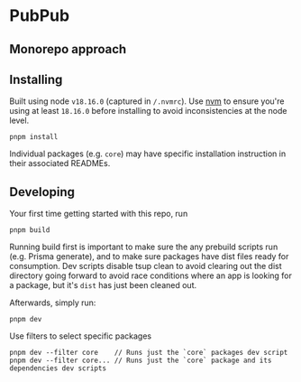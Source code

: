 # PubPub

## Monorepo approach

## Installing
Built using node `v18.16.0` (captured in `/.nvmrc`). Use [nvm](https://github.com/nvm-sh/nvm) to ensure you're using at least `18.16.0` before installing to avoid inconsistencies at the node level. 

```
pnpm install
```

Individual packages (e.g. `core`) may have specific installation instruction in their associated READMEs.

## Developing

Your first time getting started with this repo, run

```
pnpm build
```

Running build first is important to make sure the any prebuild scripts run (e.g. Prisma generate), and to make sure packages have dist files ready for consumption. Dev scripts disable tsup clean to avoid clearing out the dist directory going forward to avoid race conditions where an app is looking for a package, but it's `dist` has just been cleaned out.

Afterwards, simply run:

```
pnpm dev
```

Use filters to select specific packages

```
pnpm dev --filter core    // Runs just the `core` packages dev script
pnpm dev --filter core... // Runs just the `core` package and its dependencies dev scripts
```
